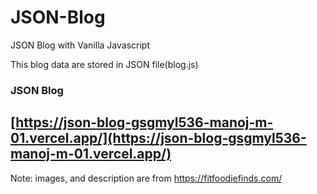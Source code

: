 # JSON-Blog
JSON Blog with Vanilla Javascript

This blog data are stored in JSON file(blog.js)  
### JSON Blog  
## [https://json-blog-gsgmyl536-manoj-m-01.vercel.app/](https://json-blog-gsgmyl536-manoj-m-01.vercel.app/)

Note: images, and description are from https://fitfoodiefinds.com/
